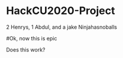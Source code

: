 # HackCU2020-Project
2 Henrys, 1 Abdul, and a jake
Ninjahasnoballs

#Ok, now this is epic

Does this work?
